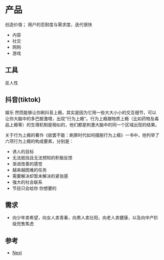 # 产品

创造价值；
用户的忍耐度与需求度，迭代很快

* 内容
* 社交
* 网购
* 游戏

## 工具

反人性

## 抖音(tiktok)

娱乐
然而能够让你刷抖音上瘾，其实是因为它用一些大大小小的交互细节，可以让你大脑中的多巴胺激增，出现“行为上瘾”。行为上瘾跟物质上瘾（比如药物及毒品上瘾等）的生理机制是相似的，他们都是刺激大脑中的同一个区域出现的结果。


关于行为上瘾的著作《欲罢不能：刷屏时代如何摆脱行为上瘾》一书中，他列举了六项行为上瘾的构成要素，分别是：

* 诱人的目标
* 无法抵挡且无法预知的积极反馈
* 渐进改善的感觉
* 越来越困难的任务
* 需要解决却暂未解决的紧张感
* 强大的社会联系
* 节目只会给你  你想要的


## 需求

* 向少年卖希望，向女人卖青春，向男人卖壮阳，向老人卖健康，以及向中产阶级兜售焦虑



## 参考

* [Next](http://next.36kr.com/posts)
